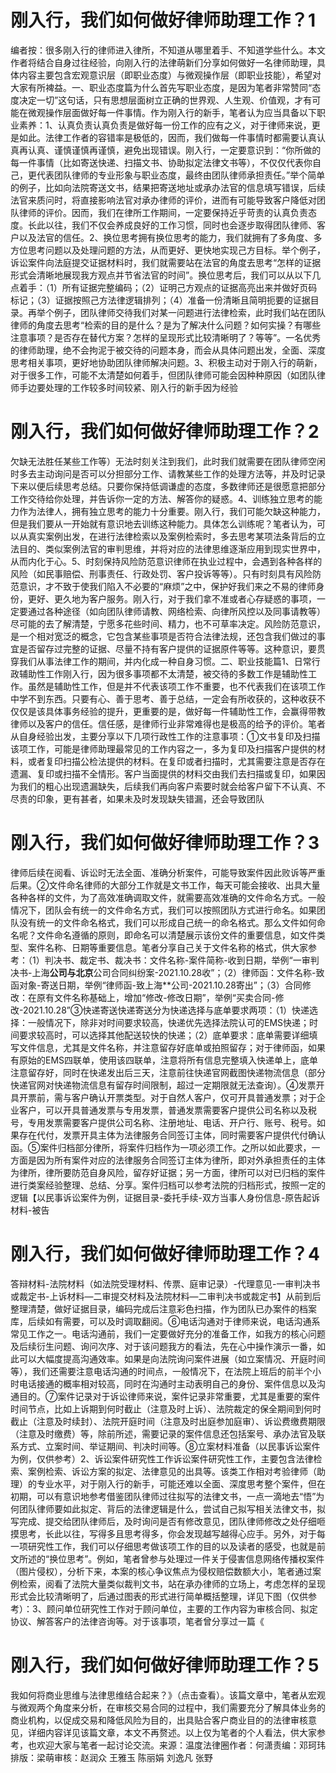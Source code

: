 # 刚入行，我们如何做好律师助理工作？1

编者按：很多刚入行的律师进入律所，不知道从哪里着手、不知道学些什么。本文作者将结合自身过往经验，向刚入行的法律萌新们分享如何做好一名律师助理，具体内容主要包含宏观意识层（即职业态度）与微观操作层（即职业技能），希望对大家有所裨益。一、职业态度篇为什么首先写职业态度，是因为笔者非常赞同“态度决定一切”这句话，只有思想层面树立正确的世界观、人生观、价值观，才有可能在微观操作层面做好每一件事情。作为刚入行的新手，笔者认为应当具备以下职业素养：1、认真负责认真负责是做好每一份工作的应有之义，对于律师来说，更是如此。法律工作者的容错率是极低的，因而，我们做每一件事情时都需要认真认真再认真、谨慎谨慎再谨慎，避免出现错误。刚入行，一定要意识到：“你所做的每一件事情（比如寄送快递、扫描文书、协助拟定法律文书等），不仅仅代表你自己，更代表团队律师的专业形象与职业态度，最终由团队律师承担责任。”举个简单的例子，比如向法院寄送文书，结果把寄送地址或承办法官的信息填写错误，后续法官来质问时，将直接影响法官对承办律师的评价，进而有可能导致客户降低对团队律师的评价。因而，我们在律所工作期间，一定要保持近乎苛责的认真负责态度。长此以往，我们不仅会养成良好的工作习惯，同时也会逐步取得团队律师、客户以及法官的信任。2、换位思考拥有换位思考的能力，我们就拥有了多角度、多方位思考问题以及处理问题的方法，从而更好、更快地实现己方目标。举个例子，诉讼案件向法庭提交证据材料时，我们就需要站在法官的角度去思考“怎样的证据形式会清晰地展现我方观点并节省法官的时间”。换位思考后，我们可以从以下几点着手：（1）所有证据完整编码；（2）证明己方观点的证据高亮出来并做好页码标记；（3）证据按照己方法律逻辑排列；（4）准备一份清晰且简明扼要的证据目录。再举个例子，团队律师交待我们对某一问题进行法律检索，此时我们站在团队律师的角度去思考“检索的目的是什么？是为了解决什么问题？如何实操？有哪些注意事项？是否存在替代方案？怎样的呈现形式比较清晰明了？等等”。一名优秀的律师助理，绝不会拘泥于被交待的问题本身，而会从具体问题出发，全面、深度思考相关事项，更好地协助团队律师解决问题。3、积极主动对于刚入行的萌新，对于很多工作，可能不太清楚如何着手，但团队律师可能会因种种原因（如团队律师手边要处理的工作较多时间较紧、刚入行的新手因为经验

# 刚入行，我们如何做好律师助理工作？2

欠缺无法胜任某些工作等）无法时刻关注到我们，此时我们就需要在团队律师空闲时多去主动询问是否可以分担部分工作、请教某些工作的处理方法等，并及时记录下来以便后续思考总结。只要你保持低调谦虚的态度，多数律师还是很愿意把部分工作交待给你处理，并告诉你一定的方法、解答你的疑惑。4、训练独立思考的能力作为法律人，拥有独立思考的能力十分重要。刚入行，我们可能欠缺这种能力，但是我们要从一开始就有意识地去训练这种能力。具体怎么训练呢？笔者认为，可以从真实案例出发，在进行法律检索以及案例检索时，多去思考某项法条背后的立法目的、类似案例法官的审判思维，并将对应的法律思维逐渐应用到现实世界中，从而内化于心。5、时刻保持风险防范意识律师在执业过程中，会遇到各种各样的风险（如民事赔偿、刑事责任、行政处罚、客户投诉等等）。只有时刻具有风险防范意识，才不致于使我们陷入不必要的“麻烦”之中，保护好我们来之不易的律师身份，更好、更久地为客户服务。刚入行，对于我们拿不准或者心存疑惑的事项，一定要通过各种途径（如向团队律师请教、网络检索、向律所风控以及同事请教等）尽可能的去了解清楚，宁愿多花些时间、精力，也不可草率决定。风险防范意识，是一个相对宽泛的概念，它包含某些事项是否符合法律法规，还包含我们做过的事宜是否留存过完整的证据、尽量不持有客户提供的证据原件等等。这种意识，要贯穿我们从事法律工作的期间，并内化成一种自身习惯。二、职业技能篇1、日常行政辅助性工作刚入行，因为很多事项都不太清楚，被交待的多数工作是辅助性工作。虽然是辅助性工作，但是并不代表该项工作不重要，也不代表我们在该项工作中学不到东西。只要有心、善于思考、善于总结，一定会有所收获的，这种收获不仅仅是该具体事务经验的提升，更重要的是，做好每一件辅助性工作，会赢得带教律师以及客户的信任。信任感，是律师行业非常难得也是极高的给予的评价。笔者从自身经验出发，主要分享以下几项行政性工作的注意事项：①文书复印及扫描该项工作，可能是律师助理最常见的工作内容之一，多为复印及扫描客户提供的材料，或者复印扫描公检法提供的材料。在复印或者扫描时，尤其需要注意是否存在遗漏、复印或扫描不全情形。客户当面提供的材料交由我们去扫描或复印，如果因为我们的粗心出现遗漏缺失，后续我们再向客户索要时就会给客户留下不认真、不尽责的印象，更有甚者，如果未及时发现缺失错漏，还会导致团队

# 刚入行，我们如何做好律师助理工作？3

律师后续在阅看、诉讼时无法全面、准确分析案件，可能导致案件因此败诉等严重后果。②文件命名律师的大部分工作就是文书工作，每天可能会接收、出具大量各种各样的文件，为了高效准确调取文件，就需要高效准确的文件命名方式。一般情况下，团队会有统一的文件命名方式，我们可以按照团队方式进行命名。如果团队没有统一的文件命名格式，我们可以形成自己统一的命名格式。那么文件如何命名呢？文件命名遵循的原则，即命名可以清楚展示该份文件的重要信息，如文件类型、案件名称、日期等重要信息。笔者分享自己关于文件名称的格式，供大家参考：（1）判决书、裁定书、裁决书：文件名称-案件简称-收到日期，举例“一审判决书-上海**公司与北京**公司合同纠纷案-2021.10.28收”；（2）律师函：文件名称-致函对象-寄送日期，举例“律师函-致上海**公司-2021.10.28寄出”；（3）合同修改：在原有文件名称基础上，增加“修改-修改日期”，举例“买卖合同-修改-2021.10.28”③快递寄送快递寄送分为快递选择与底单要求两项：（1）快递选择：一般情况下，除非对时间要求较高，快递优先选择法院认可的EMS快递；时间要求较高时，可以选择其他配送较快的快递；（2）底单要求：底单需要详细填写文件信息，尤其是文件名称，并注意留存好底单或拍照留存；对于律师函，如果有原始的EMS四联单，使用该四联单，注意将所有信息完整填入快递单上，底单注意留存好，同时在快递发出后三天，注意前往快递官网截图快递物流信息（部分快递官网对快递物流信息有留存时间限制，超过一定期限就无法查询）。④发票开具开票前，需与客户确认开票类型。对于自然人客户，仅可开具普通发票；对于企业客户，可以开具普通发票与专用发票，普通发票需要客户提供公司名称以及税号，专用发票需要客户提供公司名称、注册地址、电话、开户行、账号、税号。如果存在代付，发票开具主体为法律服务合同签订主体，同时需要客户提供代付确认函。⑤案件归档部分律所，将案件归档作为一项必须工作。之所以如此要求，一方面是因为所有案件对应的法律服务合同签订主体为律所，即对外承担责任的主体为律所，律所要防范自身风险，留存好证据；另一方面，律所可以对已归档的案件进行类案经验整理、总结、分享。案件归档可以参考法院的归档形式，按照一定的逻辑【以民事诉讼案件为例，证据目录-委托手续-双方当事人身份信息-原告起诉材料-被告

# 刚入行，我们如何做好律师助理工作？4

答辩材料-法院材料（如法院受理材料、传票、庭审记录）-代理意见-一审判决书或裁定书-上诉材料—二审提交材料及法院材料—二审判决书或裁定书】从前到后整理清楚，做好证据目录，编码完成后注意彩色扫描，作为团队已办案件的档案库，后续如有需要，可以及时调取翻阅。⑥电话沟通对于律师来说，电话沟通系常见工作之一。电话沟通前，我们一定要做好充分的准备工作，如我方的核心问题及后续衍生问题、询问次序、对于该问题我方的看法，先在心中操作演示一番，如此可以大幅度提高沟通效率。如果是向法院询问案件进展（如立案情况、开庭时间等），我们还需要注意电话沟通的时间点，一般情况下，在法院上班后的前半个小时电话接通的概率相对较高，同时在沟通时主动表明自己的身份、案件信息以及沟通目的。⑦案件记录对于诉讼律师来说，案件记录非常重要，尤其是重要的案件时间节点，比如上诉期到何时截止（注意及时上诉）、法院裁定的保全期间到何时截止（注意及时续封）、法院开庭时间（注意及时出庭参加庭审）、诉讼费缴费期限（注意及时缴费）等，除前所述，需要记录的案件信息还包括案号、承办法官及联系方式、立案时间、举证期间、判决时间等。⑧立案材料准备（以民事诉讼案件为例，仅供参考）2、诉讼案件研究性工作诉讼案件研究性工作，主要包含法律检索、案例检索、诉讼方案的拟定、法律意见的出具等。该类工作相对考验律师（助理）的专业水平，对于刚入行的新手，可能还难以全面、深度思考整个案件，但在初期，可以有意识地参考借鉴团队律师过往拟写的法律文书，一点一滴地去“悟”为何团队律师要如此拟定、背后的法律逻辑是什么，尝试自己拟写相关法律文书，拟写完成、提交给团队律师后，及时询问是否有修改意见，团队律师修改之处仔细咂摸思考，长此以往，写得多且思考得多，你会发现越写越得心应手。另外，对于每一项研究性工作，我们可以仔细思考做该项工作的目的以及读者的感受，也就是前文所述的“换位思考”。例如，笔者曾参与处理过一件关于侵害信息网络传播权案件（图片侵权），分析下来，本案的核心争议焦点为侵权赔偿数额大小，笔者通过案例检索，阅看了法院大量类似裁判文书，站在承办律师的立场上，考虑怎样的呈现形式会比较清晰明了，后通过图表的形式进行简单概括整理，详见下图（仅供参考）：3、顾问单位研究性工作对于顾问单位，主要的工作内容为审核合同、拟定协议、解答客户的法律咨询等。对于该事项，笔者曾分享过一篇《

# 刚入行，我们如何做好律师助理工作？5

我如何将商业思维与法律思维结合起来？》（点击查看）。该篇文章中，笔者从宏观与微观两个角度来分析，在审核交易合同的过程中，我们需要充分了解具体业务的商业机构，以促成交易和降低风险为目的，出具贴合客户商业目的的法律审核意见，详细内容详见该篇文章，本文不再赘述。以上仅为笔者的个人看法，供大家参考，也欢迎大家与笔者一起讨论交流。来源：温度法律圈作者：何潇责编：邓珂玮排版：梁萌审核：赵润众 王雅玉 陈丽娟 刘逸凡 张野

